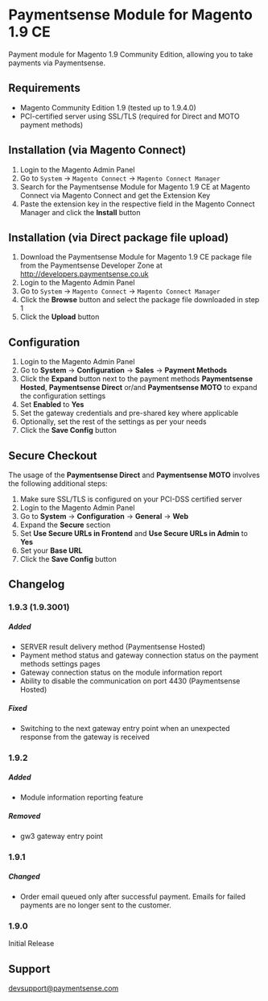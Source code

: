 Paymentsense Module for Magento 1.9 CE
====================================

Payment module for Magento 1.9 Community Edition, allowing you to take payments via Paymentsense.


Requirements
------------

* Magento Community Edition 1.9 (tested up to 1.9.4.0)
* PCI-certified server using SSL/TLS (required for Direct and MOTO payment methods)


Installation (via Magento Connect)
-------------------

1. Login to the Magento Admin Panel
2. Go to ```System``` -> ```Magento Connect``` -> ```Magento Connect Manager```
3. Search for the Paymentsense Module for Magento 1.9 CE at Magento Connect via Magento Connect and get the Extension Key
4. Paste the extension key in the respective field in the Magento Connect Manager and click the **Install** button


Installation (via Direct package file upload)
-------------------

1. Download the Paymentsense Module for Magento 1.9 CE package file from the Paymentsense Developer Zone at http://developers.paymentsense.co.uk
2. Login to the Magento Admin Panel
3. Go to ```System``` -> ```Magento Connect``` -> ```Magento Connect Manager```
4. Click the **Browse** button and select the package file downloaded in step 1
5. Click the **Upload** button


Configuration
-------------

1. Login to the Magento Admin Panel
2. Go to **System** -> **Configuration** -> **Sales** -> **Payment Methods**
3. Click the **Expand** button next to the payment methods **Paymentsense Hosted**, 
  **Paymentsense Direct** or/and **Paymentsense MOTO** to expand the configuration settings
4. Set **Enabled** to **Yes**
5. Set the gateway credentials and pre-shared key where applicable
6. Optionally, set the rest of the settings as per your needs
7. Click the **Save Config** button


Secure Checkout
---------------

The usage of the **Paymentsense Direct** and **Paymentsense MOTO** involves the following additional steps:

1. Make sure SSL/TLS is configured on your PCI-DSS certified server
2. Login to the Magento Admin Panel
3. Go to **System** -> **Configuration** -> **General** -> **Web** 
4. Expand the **Secure** section 
5. Set **Use Secure URLs in Frontend** and **Use Secure URLs in Admin** to **Yes**
6. Set your **Base URL** 
7. Click the **Save Config** button


Changelog
---------

### 1.9.3 (1.9.3001)
##### Added
- SERVER result delivery method (Paymentsense Hosted)
- Payment method status and gateway connection status on the payment methods settings pages
- Gateway connection status on the module information report
- Ability to disable the communication on port 4430 (Paymentsense Hosted)

##### Fixed
- Switching to the next gateway entry point when an unexpected response from the gateway is received


### 1.9.2
##### Added
- Module information reporting feature

##### Removed
- gw3 gateway entry point


### 1.9.1
##### Changed
- Order email queued only after successful payment. Emails for failed payments are no longer sent to the customer.


### 1.9.0
Initial Release


Support
-------

[devsupport@paymentsense.com](mailto:devsupport@paymentsense.com)
